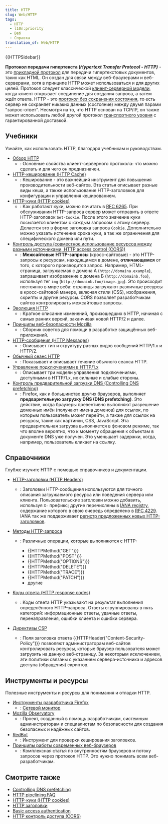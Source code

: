 ```yaml
---
title: HTTP
slug: Web/HTTP
tags:
  - HTTP
  - l10n:priority
  - Веб
  - Справка
translation_of: Web/HTTP
---
```

{{HTTPSidebar}}

**Протокол передачи гипертекста (_Hypertext Transfer Protocol - HTTP)_** - это [прикладной протокол](https://ru.wikipedia.org/wiki/%D0%9F%D1%80%D0%BE%D1%82%D0%BE%D0%BA%D0%BE%D0%BB%D1%8B_%D0%BF%D1%80%D0%B8%D0%BA%D0%BB%D0%B0%D0%B4%D0%BD%D0%BE%D0%B3%D0%BE_%D1%83%D1%80%D0%BE%D0%B2%D0%BD%D1%8F) для передачи гипертекстовых документов, таких как HTML. Он создан для связи между веб-браузерами и веб-серверами, хотя в принципе HTTP может использоваться и для других целей. Протокол следует классической [клиент-серверной модели](https://ru.wikipedia.org/wiki/%D0%9A%D0%BB%D0%B8%D0%B5%D0%BD%D1%82-%D1%81%D0%B5%D1%80%D0%B2%D0%B5%D1%80), когда клиент открывает соединение для создания запроса, а затем ждёт ответа. HTTP - это [протокол без сохранения состояния](https://ru.wikipedia.org/wiki/%D0%9F%D1%80%D0%BE%D1%82%D0%BE%D0%BA%D0%BE%D0%BB_%D0%B1%D0%B5%D0%B7_%D1%81%D0%BE%D1%85%D1%80%D0%B0%D0%BD%D0%B5%D0%BD%D0%B8%D1%8F_%D1%81%D0%BE%D1%81%D1%82%D0%BE%D1%8F%D0%BD%D0%B8%D1%8F), то есть сервер не сохраняет никаких данных (состояние) между двумя парами "запрос-ответ". Несмотря на то, что HTTP основан на TCP/IP, он также может использовать любой другой протокол [транспортного уровня](https://ru.wikipedia.org/wiki/%D0%A2%D1%80%D0%B0%D0%BD%D1%81%D0%BF%D0%BE%D1%80%D1%82%D0%BD%D1%8B%D0%B9_%D1%83%D1%80%D0%BE%D0%B2%D0%B5%D0%BD%D1%8C) с гарантированной доставкой.

## Учебники

Узнайте, как использовать HTTP, благодаря учебникам и руководствам.

- [Обзор HTTP](/ru/docs/Web/HTTP/Overview)
  - : Основные свойства клиент-серверного протокола: что можно сделать и для чего он предназначен.
- [HTTP-кеширование (HTTP Cache)](/ru/docs/Web/HTTP/Caching)
  - : Кеширование - это важнейший инструмент для повышения производительности веб-сайтов. Эта статья описывает разные виды кеша, а также использование HTTP-заголовков для конфигурации и управления кешированием.
- [HTTP-куки (HTTP cookies)](/ru/docs/Web/HTTP/Cookies)
  - : Как работают куки, можно почитать в [RFC 6265](https://tools.ietf.org/html/rfc6265). При обслуживании HTTP-запроса сервер может отправить в ответе HTTP-заголовок `Set-Cookie`. После этого значение куки посылается клиентом с каждым запросом к этому серверу. Делается это в форме заголовка запроса `Cookie`. Дополнительно можно указать истечение срока куки, а так же ограничения для специфического домена или пути.
- [Контроль доступа (совместное использование ресурсов между разными источниками, HTTP access control (CORS))](/ru/docs/Web/HTTP/CORS)
  - : **Межсайтовые HTTP-запросы** (кросс-сайтовые) - это HTTP-запросы к ресурсам, находящимся в домене, **отличающемся** от того, с которого производится запрос. Например, HTML-страница, загружаемая с домена А (`http://domaina.example`), запрашивает изображение с домена Б (`http://domainb.foo`), используя тег `img` (`http://domainb.foo/image.jpg`). Это происходит постоянно в мире веба: страницы загружают различные ресурсы в кросс-сайтовой манере, включая стили (CSS), изображения, скрипты и другие ресурсы. CORS позволяет разработчикам сайтов контролировать межсайтовые запросы.
- [Эволюция HTTP](/ru/docs/Web/HTTP/Basics_of_HTTP/Evolution_of_HTTP)
  - : Краткое описание изменений, произошедших в HTTP, начиная с самых ранних версий, заканчивая новой HTTP/2 и далее.
- [Принципы веб-безопасности Mozilla](https://wiki.mozilla.org/Security/Guidelines/Web_Security)
  - : Сборник советов для помощи в разработке защищённых веб-приложений.
- [HTTP-сообщения (HTTP Messages)](/ru/docs/Web/HTTP/Messages)
  - : Описывает тип и структуру разных видов сообщений HTTP/1.x и HTTP/2.
- [Обычный сеанс HTTP](/ru/docs/Web/HTTP/Session)
  - : Показывает и описывает течение обычного сеанса HTTP.
- [Управление подключениями в HTTP/1.x](/ru/docs/Web/HTTP/Connection_management_in_HTTP_1.x)
  - : Описывает три модели управления подключениями, доступными в HTTP/1.x, их сильные и слабые стороны.
- [Контроль предварительной загрузки DNS (Controlling DNS prefetching)](/ru/docs/Web/HTTP/Controlling_DNS_prefetching)
  - : Firefox, как и большинство других браузеров, выполняет **предварительную загрузку DNS (DNS prefetching)**. Это действие, когда браузеры превентивно выполняют разрешение доменных имён (получают имена доменов) для ссылок, по которым пользователь может перейти, а также для ссылок на ресурсы, такие как картинки, CSS, JavaScript. Эта предварительная загрузка выполняется в фоновом режиме, так что вполне вероятно, что к моменту обращения к объектам в документе DNS уже получен. Это уменьшает задержки, когда, например, пользователь кликает на ссылку.

## Справочники

Глубже изучите HTTP с помощью справочников и документации.

- [HTTP-заголовки (HTTP Headers)](/ru/docs/Web/HTTP/Headers)
  - : Заголовки HTTP-сообщения используются для точного описания загружаемого ресурса или поведения сервера или клиента. Пользовательские заголовки можно добавить, используя `X-` префикс; другие перечислены в [IANA registry](http://www.iana.org/assignments/message-headers/perm-headers.html), содержание которого в свою очередь определено в [RFC 4229](http://tools.ietf.org/html/rfc4229). IANA так же поддерживает [регистр предложенных новых HTTP-заголовков](http://www.iana.org/assignments/message-headers/prov-headers.html).
- [Методы HTTP-запроса](/ru/docs/Web/HTTP/Methods)

  - : Различные операции, которые выполняются с HTTP:

    - {{HTTPMethod("GET")}}
    - {{HTTPMethod("POST")}}
    - {{HTTPMethod("OPTIONS")}}
    - {{HTTPMethod("DELETE")}}
    - {{HTTPMethod("TRACE")}}
    - {{HTTPMethod("PATCH")}}
    - другие

- [Коды ответа (HTTP response codes)](/ru/docs/Web/HTTP/Status)
  - : Коды ответа HTTP указывают на результат выполнения определённого HTTP-запроса. Ответы сгруппированы в пять категорий: информационные ответы, удачные ответы, перенаправления, ошибки клиента и ошибки сервера.
- [Директивы CSP](/ru/docs/Web/HTTP/Headers/Content-Security-Policy)
  - : Поля заголовка ответа {{HTTPHeader("Content-Security-Policy")}} позволяют администраторам веб-сайтов контролировать ресурсы, которые браузер пользователя может загрузить на данную веб-страницу. За некоторым исключением, эти политики связаны с указанием сервера-источника и адресов доступа (обращения) скриптов.

## Инструменты и ресурсы

Полезные инструменты и ресурсы для понимания и отладки HTTP.

- [Инструменты разработчика Firefox](/ru/docs/Tools)
  - : [Сетевой монитор](/ru/docs/Tools/Network_Monitor)
- [Mozilla Observatory](https://observatory.mozilla.org/)
  - : Проект, созданный в помощь разработчикам, системным администраторам и специалистам по безопасности для создания безопасных и надёжных сайтов.
- [RedBot](https://redbot.org/)
  - : Инструмент для проверки кеширования заголовков.
- [Принципы работы современных веб-браузеров](http://www.html5rocks.com/ru/tutorials/internals/howbrowserswork/)
  - : Комплексная статья по внутренностям браузеров и потоку запросов через протокол HTTP. Это нужно понимать всем веб-разработчикам.

## Смотрите также

- [Controlling DNS prefetching](/En/Controlling_DNS_prefetching)
- [HTTP pipelining FAQ](/en/HTTP_Pipelining_FAQ)
- [HTTP-куки (HTTP cookies)](/ru/docs/Web/HTTP/Cookies)
- [HTTP заголовки](/ru/docs/Web/HTTP/Headers)
- [Basic access authentication](/ru/docs/HTTP/Basic_access_authentication)
- [HTTP контроль доступа (CORS)](/ru/docs/Web/HTTP/CORS)
